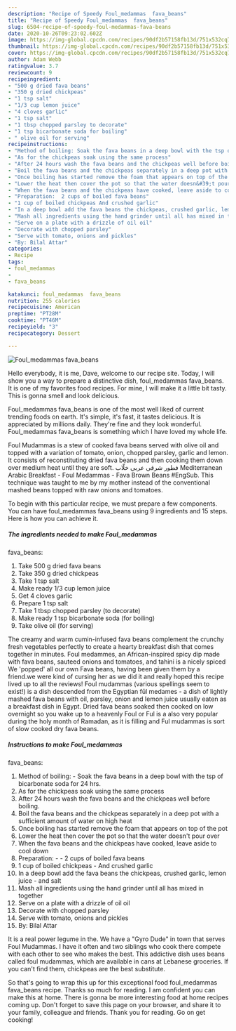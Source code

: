 ```yaml
---
description: "Recipe of Speedy Foul_medammas  fava_beans"
title: "Recipe of Speedy Foul_medammas  fava_beans"
slug: 6504-recipe-of-speedy-foul-medammas-fava-beans
date: 2020-10-26T09:23:02.602Z
image: https://img-global.cpcdn.com/recipes/90df2b57158fb13d/751x532cq70/foul_medammas-fava_beans-recipe-main-photo.jpg
thumbnail: https://img-global.cpcdn.com/recipes/90df2b57158fb13d/751x532cq70/foul_medammas-fava_beans-recipe-main-photo.jpg
cover: https://img-global.cpcdn.com/recipes/90df2b57158fb13d/751x532cq70/foul_medammas-fava_beans-recipe-main-photo.jpg
author: Adam Webb
ratingvalue: 3.7
reviewcount: 9
recipeingredient:
- "500 g dried fava beans"
- "350 g dried chickpeas"
- "1 tsp salt"
- "1/3 cup lemon juice"
- "4 cloves garlic"
- "1 tsp salt"
- "1 tbsp chopped parsley to decorate"
- "1 tsp bicarbonate soda for boiling"
- " olive oil for serving"
recipeinstructions:
- "Method of boiling: Soak the fava beans in a deep bowl with the tsp of bicarbonate soda for 24 hrs."
- "As for the chickpeas soak using the same process"
- "After 24 hours wash the fava beans and the chickpeas well before boiling."
- "Boil the fava beans and the chickpeas separately in a deep pot with a sufficient amount of water on high heat"
- "Once boiling has started remove the foam that appears on top of the pot"
- "Lower the heat then cover the pot so that the water doesn&#39;t pour over"
- "When the fava beans and the chickpeas have cooked, leave aside to cool down"
- "Preparation:  2 cups of boiled fava beans"
- "1 cup of boiled chickpeas And crushed garlic"
- "In a deep bowl add the fava beans the chickpeas, crushed garlic, lemon juice  and salt"
- "Mash all ingredients using the hand grinder until all has mixed in together"
- "Serve on a plate with a drizzle of oil oil"
- "Decorate with chopped parsley"
- "Serve with tomato, onions and pickles"
- "By: Bilal Attar"
categories:
- Recipe
tags:
- foul_medammas
- 
- fava_beans

katakunci: foul_medammas  fava_beans 
nutrition: 255 calories
recipecuisine: American
preptime: "PT28M"
cooktime: "PT46M"
recipeyield: "3"
recipecategory: Dessert

---
```



![Foul_medammas 
fava_beans](https://img-global.cpcdn.com/recipes/90df2b57158fb13d/751x532cq70/foul_medammas-fava_beans-recipe-main-photo.jpg)

Hello everybody, it is me, Dave, welcome to our recipe site. Today, I will show you a way to prepare a distinctive dish, foul_medammas 
fava_beans. It is one of my favorites food recipes. For mine, I will make it a little bit tasty. This is gonna smell and look delicious.

Foul_medammas 
fava_beans is one of the most well liked of current trending foods on earth. It's simple, it's fast, it tastes delicious. It is appreciated by millions daily. They're fine and they look wonderful. Foul_medammas 
fava_beans is something which I have loved my whole life.

Foul Mudammas is a stew of cooked fava beans served with olive oil and topped with a variation of tomato, onion, chopped parsley, garlic and lemon. It consists of reconstituting dried fava beans and then cooking them down over medium heat until they are soft. فطور شرقي عربي خلّاب Mediterranean Arabic Breakfast - Foul Medammas - Fava Brown Beans #EngSub. This technique was taught to me by my mother instead of the conventional mashed beans topped with raw onions and tomatoes.


To begin with this particular recipe, we must prepare a few components. You can have foul_medammas 
fava_beans using 9 ingredients and 15 steps. Here is how you can achieve it.

<!--inarticleads1-->

##### The ingredients needed to make Foul_medammas 
fava_beans:

1. Take 500 g dried fava beans
1. Take 350 g dried chickpeas
1. Take 1 tsp salt
1. Make ready 1/3 cup lemon juice
1. Get 4 cloves garlic
1. Prepare 1 tsp salt
1. Take 1 tbsp chopped parsley (to decorate)
1. Make ready 1 tsp bicarbonate soda (for boiling)
1. Take  olive oil (for serving)


The creamy and warm cumin-infused fava beans complement the crunchy fresh vegetables perfectly to create a hearty breakfast dish that comes together in minutes. Foul medammes, an African-inspired spicy dip made with fava beans, sauteed onions and tomatoes, and tahini is a nicely spiced We &#39;popped&#39; all our own Fava beans, having been given them by a friend.we were kind of cursing her as we did it and really hoped this recipe lived up to all the reviews! Foul mudammas (various spellings seem to exist!) is a dish descended from the Egyptian fūl medames - a dish of lightly mashed fava beans with oil, parsley, onion and lemon juice usually eaten as a breakfast dish in Egypt. Dried fava beans soaked then cooked on low overnight so you wake up to a heavenly Foul or Ful is a also very popular during the holy month of Ramadan, as it is filling and Ful mudammas is sort of slow cooked dry fava beans. 

<!--inarticleads2-->

##### Instructions to make Foul_medammas 
fava_beans:

1. Method of boiling: - Soak the fava beans in a deep bowl with the tsp of bicarbonate soda for 24 hrs.
1. As for the chickpeas soak using the same process
1. After 24 hours wash the fava beans and the chickpeas well before boiling.
1. Boil the fava beans and the chickpeas separately in a deep pot with a sufficient amount of water on high heat
1. Once boiling has started remove the foam that appears on top of the pot
1. Lower the heat then cover the pot so that the water doesn&#39;t pour over
1. When the fava beans and the chickpeas have cooked, leave aside to cool down
1. Preparation: -  - 2 cups of boiled fava beans
1. 1 cup of boiled chickpeas - And crushed garlic
1. In a deep bowl add the fava beans the chickpeas, crushed garlic, lemon juice  - and salt
1. Mash all ingredients using the hand grinder until all has mixed in together
1. Serve on a plate with a drizzle of oil oil
1. Decorate with chopped parsley
1. Serve with tomato, onions and pickles
1. By: Bilal Attar


It is a real power legume in the. We have a &#34;Gyro Dude&#34; in town that serves Foul Mudammas. I have it often and two siblings who cook there compete with each other to see who makes the best. This addictive dish uses beans called foul mudammas, which are available in cans at Lebanese groceries. If you can&#39;t find them, chickpeas are the best substitute. 

So that's going to wrap this up for this exceptional food foul_medammas 
fava_beans recipe. Thanks so much for reading. I am confident you can make this at home. There is gonna be more interesting food at home recipes coming up. Don't forget to save this page on your browser, and share it to your family, colleague and friends. Thank you for reading. Go on get cooking!
